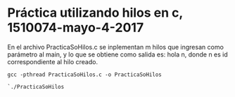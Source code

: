 # Práctica utilizando hilos en c, 1510074-mayo-4-2017

En el archivo PracticaSoHilos.c se inplementan m hilos que ingresan como
parámetro al main, y lo que se obtiene como salida es: hola n, donde n es 
id correspondiente al hilo creado.

```
gcc -pthread PracticaSoHilos.c -o PracticaSoHilos
```
```
`./PracticaSoHilos
```

